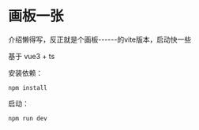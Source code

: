 # 画板一张

介绍懒得写，反正就是个画板------的vite版本，启动快一些

基于 vue3 + ts

安装依赖：

```
npm install
```

启动：

```
npm run dev
```
